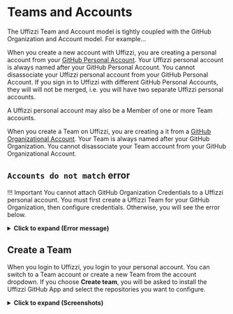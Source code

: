 # Teams and Accounts

The Uffizzi Team and Account model is tightly coupled with the GitHub Organization and Account model. For example... 

When you create a new account with Uffizzi, you are creating a personal account from your [GitHub Personal Account](https://docs.github.com/en/get-started/learning-about-github/types-of-github-accounts#personal-accounts). Your Uffizzi personal account is always named after your GitHub Personal Account. You cannot disassociate your Uffizzi personal account from your GitHub Personal Account. If you sign in to Uffizzi with different GitHub Personal Accounts, they will will not be merged, i.e. you will have two separate Uffizzi personal accounts. 

A Uffizzi personal account may also be a Member of one or more Team accounts.

When you create a Team on Uffizzi, you are creating a it from a [GitHub Organizational Account](https://docs.github.com/en/get-started/learning-about-github/types-of-github-accounts#organization-accounts). Your Team is always named after your GitHub Organization. You cannot disassociate your Team account from your GitHub Organizational Account.

## **`Accounts do not match` error**

!!! Important
    You cannot attach GitHub Organization Credentials to a Uffizzi personal account. You must first create a Uffizzi Team for your GitHub Organization, then configure credentials. Otherwise, you will see the error below.

<details><summary><strong>Click to expand (Error message)</strong></summary>
<p>This error occurs when, for example, a personal account tries to configure credentials for a GitHub Organizational Account. You should first create a Uffizzi Team to conenct to a GitHub Organization.</p>
<img src="../../assets/images/accounts-do-not-match-error.webp" width="600">
</details>

## **Create a Team**
When you login to Uffizzi, you login to your personal account. You can switch to a Team account or create a new Team from the account dropdown. If you choose **Create team**, you will be asked to install the Uffizzi GitHub App and select the repositories you want to configure.

<details><summary><strong>Click to expand (Screenshots)</strong></summary>
<p>Account dropdown</p>
<img src="../../assets/images/account-dropdown.webp" width="600">
<p>Create a team</p>
<img src="../../assets/images/create-team.webp" width="600">
<p>Choose an Organization to create a Team. If you choose a personal account in this step you will get an error in Uffizzi.</p>
<img src="../../assets/images/choose-org.webp" width="600">
<p>Select the repositories you want to configure with Uffizzi.</p>
<img src="../../assets/images/select-repositories.webp" width="600">
</details>
&nbsp;  
&nbsp;  
&nbsp;  
&nbsp;  

